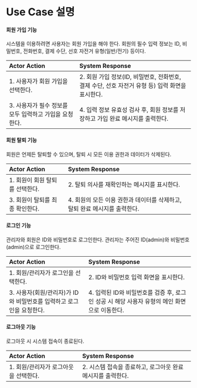 # Use Case 설명

#### 회원 가입 기능
시스템을 이용하려면 사용자는 회원 가입을 해야 한다. 회원의 필수 입력 정보는 ID, 비밀번호, 전화번호, 결제 수단, 선호 자전거 유형(일반/전기) 등이다.

| Actor Action                                                                   | System Response                                                               |
| :----------------------------------------------------------------------------- | :---------------------------------------------------------------------------- |
| 1. 사용자가 회원 가입을 선택한다.                                                      | 2. 회원 가입 정보(ID, 비밀번호, 전화번호, 결제 수단, 선호 자전거 유형 등) 입력 화면을 표시한다. |
| 3. 사용자가 필수 정보를 모두 입력하고 가입을 요청한다.                                          | 4. 입력 정보 유효성 검사 후, 회원 정보를 저장하고 가입 완료 메시지를 출력한다. |

#### 회원 탈퇴 기능
회원은 언제든 탈퇴할 수 있으며, 탈퇴 시 모든 이용 권한과 데이터가 삭제된다.

| Actor Action                        | System Response                                              |
| :---------------------------------- | :----------------------------------------------------------- |
| 1. 회원이 회원 탈퇴를 선택한다.             | 2. 탈퇴 의사를 재확인하는 메시지를 표시한다.                               |
| 3. 회원이 탈퇴를 최종 확인한다.             | 4. 회원의 모든 이용 권한과 데이터를 삭제하고, 탈퇴 완료 메시지를 출력한다.         |

#### 로그인 기능
관리자와 회원은 ID와 비밀번호로 로그인한다. 관리자는 주어진 ID(admin)와 비밀번호(admin)으로 로그인한다.

| Actor Action                                           | System Response                                                                         |
| :----------------------------------------------------- | :-------------------------------------------------------------------------------------- |
| 1. 회원/관리자가 로그인을 선택한다.                         | 2. ID와 비밀번호 입력 화면을 표시한다.                                                    |
| 3. 사용자(회원/관리자)가 ID와 비밀번호를 입력하고 로그인을 요청한다. | 4. 입력된 ID와 비밀번호를 검증 후, 로그인 성공 시 해당 사용자 유형의 메인 화면으로 이동한다. |

#### 로그아웃 기능
로그아웃 시 시스템 접속이 종료된다.

| Actor Action                                  | System Response                                               |
| :-------------------------------------------- | :------------------------------------------------------------ |
| 1. 회원/관리자가 로그아웃을 선택한다.          | 2. 시스템 접속을 종료하고, 로그아웃 완료 메시지를 출력한다. |
